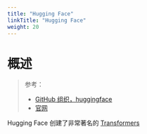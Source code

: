 ```yaml
---
title: "Hugging Face"
linkTitle: "Hugging Face"
weight: 20
---
```


# 概述

> 参考：
>
> - [GitHub 组织，huggingface](https://github.com/huggingface)
> - [官网](https://huggingface.co/)

Hugging Face 创建了非常著名的 [Transformers](/docs/12.人工智能/机器学习/Transformers.md)


